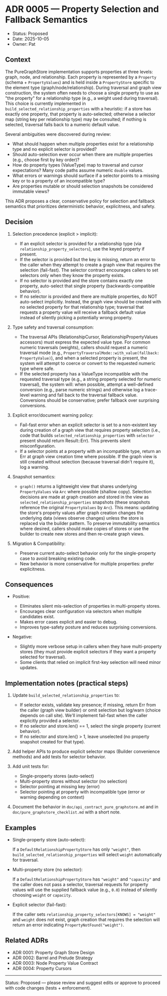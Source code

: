 # ADR 0005 — Property Selection and Fallback Semantics

- Status: Proposed
- Date: 2025-10-05
- Owner: Pat

## Context

The PureGraphStore implementation supports properties at three levels: graph, node, and relationship. Each property is represented by a `Property` (schema + `PropertyValues`) and is held inside a `PropertyStore` specific to the element type (graph/node/relationship). During traversal and graph view construction, the system often needs to choose a single property to use as "the property" for a relationship type (e.g., a weight used during traversal). This choice is currently implemented in `build_selected_relationship_properties` with a heuristic: if a store has exactly one property, that property is auto-selected; otherwise a selector map (string key per relationship type) may be consulted; if nothing is selected, traversal falls back to a numeric default value.

Several ambiguities were discovered during review:

- What should happen when multiple properties exist for a relationship type and no explicit selector is provided?
- Should auto-selection ever occur when there are multiple properties (e.g., choose first by key order)?
- How do property types (ValueType) map to traversal and cursor expectations? Many code paths assume numeric `double` values.
- What errors or warnings should surface if a selector points to a missing key or to a property of an incompatible type?
- Are properties mutable or should selection snapshots be considered immutable views?

This ADR proposes a clear, conservative policy for selection and fallback semantics that prioritizes deterministic behavior, explicitness, and safety.

## Decision

1. Selection precedence (explicit > implicit):

   - If an explicit selector is provided for a relationship type (via `relationship_property_selectors`), use the keyed property if present.
   - If the selector is provided but the key is missing, return an error to the caller when they attempt to create a graph view that requires the selection (fail-fast). The selector contract encourages callers to set selectors only when they know the property exists.
   - If no selector is provided and the store contains exactly one property, auto-select that single property (backwards-compatible behavior).
   - If no selector is provided and there are multiple properties, do NOT auto-select implicitly. Instead, the graph view should be created with no selected property for that relationship type; traversal that requests a property value will receive a fallback default value instead of silently picking a potentially wrong property.

2. Type safety and traversal consumption:

   - The traversal APIs (RelationshipCursor, RelationshipPropertyValues accessors) must express the expected value type. For common numeric traversals (weights), callers should request a numeric traversal mode (e.g., `PropertyTraversalMode::with_value(fallback: PropertyValue)`), and when a selected property is present, the system will attempt to coerce or convert to the requested numeric type where safe.
   - If the selected property has a ValueType incompatible with the requested traversal type (e.g., a string property selected for numeric traversal), the system will: when possible, attempt a well-defined conversion (e.g., parse numeric strings) and otherwise log a trace-level warning and fall back to the traversal fallback value. Conversions should be conservative; prefer fallback over surprising conversions.

3. Explicit error/document warning policy:

   - Fail-fast error when an explicit selector is set to a non-existent key during creation of a graph view that requires property selection (i.e., code that builds `selected_relationship_properties` with `selector` present should return Result::Err). This prevents silent misconfiguration.
   - If a selector points at a property with an incompatible type, return an Err at graph view creation time where possible. If the graph view is still created without selection (because traversal didn't require it), log a warning.

4. Snapshot semantics:

   - `graph()` returns a lightweight view that shares underlying `PropertyValues` via `Arc` where possible (shallow copy). Selection decisions are made at graph creation and stored in the view as `selected_relationship_properties` snapshots (these snapshots reference the original `PropertyValues` by `Arc`). This means: updating the store's property values after graph creation changes the underlying data (views observe changes) unless the store is replaced via the builder pattern. To preserve immutability semantics where desired, callers should make copies of stores or use the builder to create new stores and then re-create graph views.

5. Migration & Compatibility:
   - Preserve current auto-select behavior only for the single-property case to avoid breaking existing code.
   - New behavior is more conservative for multiple properties: prefer explicitness.

## Consequences

- Positive:

  - Eliminates silent mis-selection of properties in multi-property stores.
  - Encourages clear configuration via selectors when multiple candidates exist.
  - Makes error cases explicit and easier to debug.
  - Improves type-safety posture and reduces surprising conversions.

- Negative:
  - Slightly more verbose setup in callers when they have multi-property stores (they must provide explicit selectors if they want a property selected for traversal).
  - Some clients that relied on implicit first-key selection will need minor updates.

## Implementation notes (practical steps)

1. Update `build_selected_relationship_properties` to:

   - If selector exists, validate key presence; if missing, return Err from the caller (graph view builder) or omit selection but log/warn (choice depends on call site). We'll implement fail-fast when the caller explicitly provided a selector.
   - If no selector and store.len() == 1, select the single property (current behavior).
   - If no selector and store.len() > 1, leave unselected (no property snapshot created for that type).

2. Add helper APIs to produce explicit selector maps (Builder convenience methods) and add tests for selector behavior.

3. Add unit tests for:

   - Single-property stores (auto-select)
   - Multi-property stores without selector (no selection)
   - Selector pointing at missing key (error)
   - Selector pointing at property with incompatible type (error or warning depending on context)

4. Document the behavior in `doc/api_contract_pure_graphstore.md` and in `doc/pure_graphstore_checklist.md` with a short note.

## Examples

- Single-property store (auto-select):

  If a `DefaultRelationshipPropertyStore` has only `"weight"`, then `build_selected_relationship_properties` will select `weight` automatically for traversal.

- Multi-property store (no selector):

  If a `DefaultRelationshipPropertyStore` has `"weight"` and `"capacity"` and the caller does not pass a selector, traversal requests for property values will use the supplied fallback value (e.g., `0.0`) instead of silently choosing `weight` or `capacity`.

- Explicit selector (fail-fast):

  If the caller sets `relationship_property_selectors[KNOWS] = "weight"` and `weight` does not exist, graph creation that requires the selection will return an error indicating `PropertyNotFound("weight")`.

## Related ADRs

- ADR 0001: Property Graph Store Design
- ADR 0002: Barrel and Prelude Strategy
- ADR 0003: Node Property Value Contract
- ADR 0004: Property Cursors

---

Status: Proposed — please review and suggest edits or approve to proceed with code changes (tests + enforcement).
